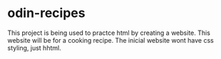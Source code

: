 # odin-recipes
This project is being used to practce html by creating a website.  This website will be for a cooking recipe.  The inicial website wont have css styling, just hhtml.

